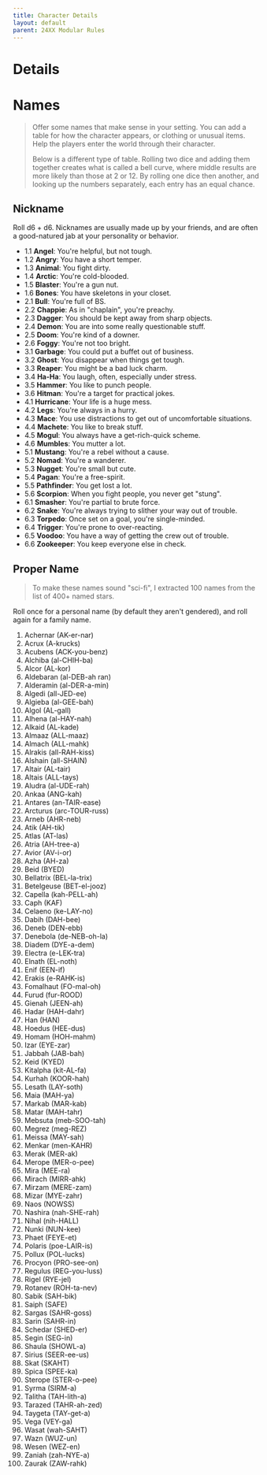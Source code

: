 ```yaml
---
title: Character Details
layout: default
parent: 24XX Modular Rules
---
```



# Details

# Names

> Offer some names that make sense in your  setting. You can add a table for how the character 
appears, or clothing or unusual items. Help the players enter the world through their character.
>
> Below is a different type of table. Rolling two dice and adding them together creates what is called  a bell curve, where middle results are more likely than those at 2 or 12. By rolling one dice then another, and looking up the numbers separately, each entry has an equal chance.

## Nickname
Roll d6 + d6. Nicknames are usually made up by your friends, and are often a good-natured jab  at your personality or behavior.

+ 1.1 **Angel**: You're helpful, but not tough.
+ 1.2 **Angry**: You have a short temper.
+ 1.3 **Animal**: You fight dirty.
+ 1.4 **Arctic**: You're cold-blooded.
+ 1.5 **Blaster**: You're a gun nut.
+ 1.6 **Bones**: You have skeletons in your closet.
+ 2.1 **Bull**: You're full of BS.
+ 2.2 **Chappie**: As in "chaplain", you're preachy.
+ 2.3 **Dagger**: You should be kept away from sharp objects.
+ 2.4 **Demon**: You are into some really questionable stuff.
+ 2.5 **Doom**: You're kind of a downer.
+ 2.6 **Foggy**: You're not too bright.
+ 3.1 **Garbage**: You could put a buffet out of business.
+ 3.2 **Ghost**: You disappear when things get tough.
+ 3.3 **Reaper**: You might be a bad luck charm.
+ 3.4 **Ha-Ha**: You laugh, often, especially under stress.   
+ 3.5 **Hammer**: You like to punch people.
+ 3.6 **Hitman**: You're a target for practical jokes.
+ 4.1 **Hurricane**: Your life is a huge mess.
+ 4.2 **Legs**: You're always in a hurry.
+ 4.3 **Mace**: You use distractions to get out of uncomfortable situations.
+ 4.4 **Machete**: You like to break stuff.
+ 4.5 **Mogul**: You always have a get-rich-quick scheme.
+ 4.6 **Mumbles**: You mutter a lot.
+ 5.1 **Mustang**: You're a rebel without a cause.
+ 5.2 **Nomad**: You're a wanderer.
+ 5.3 **Nugget**: You're small but cute.
+ 5.4 **Pagan**: You're a free-spirit.
+ 5.5 **Pathfinder**: You get lost a lot.
+ 5.6 **Scorpion**: When you fight people, you never get "stung".
+ 6.1 **Smasher**: You're partial to brute force.
+ 6.2 **Snake**: You're always trying to slither your way out of trouble.
+ 6.3 **Torpedo**: Once set on a goal, you're single-minded.
+ 6.4 **Trigger**: You're prone to over-reacting.
+ 6.5 **Voodoo**: You have a way of getting the crew out of trouble.
+ 6.6 **Zookeeper**: You keep everyone else in check.

## Proper Name
> To make these names sound "sci-fi", I extracted 100 names from the list of 400+ named stars.

Roll once for a personal name (by default they aren't gendered), and roll again for a family name.
1. Achernar (AK-er-nar)
1. Acrux (A-krucks)
1. Acubens (ACK-you-benz)
1. Alchiba (al-CHIH-ba)
1. Alcor (AL-kor)
1. Aldebaran (al-DEB-ah ran)
1. Alderamin (al-DER-a-min)
1. Algedi (all-JED-ee)
1. Algieba (al-GEE-bah)
1. Algol (AL-gall)
1. Alhena (al-HAY-nah)
1. Alkaid (AL-kade)
1. Almaaz (ALL-maaz)
1. Almach (ALL-mahk)
1. Alrakis (all-RAH-kiss)
1. Alshain (all-SHAIN)
1. Altair (AL-tair)
1. Altais (ALL-tays)
1. Aludra (al-UDE-rah)
1. Ankaa (ANG-kah)
1. Antares (an-TAIR-ease)
1. Arcturus (arc-TOUR-russ)
1. Arneb (AHR-neb)
1. Atik (AH-tik)
1. Atlas (AT-las)
1. Atria (AH-tree-a)
1. Avior (AV-i-or)
1. Azha (AH-za)
1. Beid (BYED)
1. Bellatrix (BEL-la-trix)
1. Betelgeuse (BET-el-jooz)
1. Capella (kah-PELL-ah)
1. Caph (KAF)
1. Celaeno (ke-LAY-no)
1. Dabih (DAH-bee)
1. Deneb (DEN-ebb)
1. Denebola (de-NEB-oh-la)
1. Diadem (DYE-a-dem)
1. Electra (e-LEK-tra)
1. Elnath (EL-noth)
1. Enif (EEN-if)
1. Erakis (e-RAHK-is)
1. Fomalhaut (FO-mal-oh)
1. Furud (fur-ROOD)
1. Gienah (JEEN-ah)
1. Hadar (HAH-dahr)
1. Han (HAN)
1. Hoedus (HEE-dus)
1. Homam (HOH-mahm)
1. Izar (EYE-zar)
1. Jabbah (JAB-bah)
1. Keid (KYED)
1. Kitalpha (kit-AL-fa)
1. Kurhah (KOOR-hah)
1. Lesath (LAY-soth)
1. Maia (MAH-ya)
1. Markab (MAR-kab)
1. Matar (MAH-tahr)
1. Mebsuta (meb-SOO-tah)
1. Megrez (meg-REZ)
1. Meissa (MAY-sah)
1. Menkar (men-KAHR)
1. Merak (MER-ak)
1. Merope (MER-o-pee)
1. Mira (MEE-ra)
1. Mirach (MIRR-ahk)
1. Mirzam (MERE-zam)
1. Mizar (MYE-zahr)
1. Naos (NOWSS)
1. Nashira (nah-SHE-rah)
1. Nihal (nih-HALL)
1. Nunki (NUN-kee)
1. Phaet (FEYE-et)
1. Polaris (poe-LAIR-is)
1. Pollux (POL-lucks)
1. Procyon (PRO-see-on)
1. Regulus (REG-you-luss)
1. Rigel (RYE-jel)
1. Rotanev (ROH-ta-nev)
1. Sabik (SAH-bik)
1. Saiph (SAFE)
1. Sargas (SAHR-goss)
1. Sarin (SAHR-in)
1. Schedar (SHED-er)
1. Segin (SEG-in)
1. Shaula (SHOWL-a)
1. Sirius (SEER-ee-us)
1. Skat (SKAHT)
1. Spica (SPEE-ka)
1. Sterope (STER-o-pee)
1. Syrma (SIRM-a)
1. Talitha (TAH-lith-a)
1. Tarazed (TAHR-ah-zed)
1. Taygeta (TAY-get-a)
1. Vega (VEY-ga)
1. Wasat (wah-SAHT)
1. Wazn (WUZ-un)
1. Wesen (WEZ-en)
1. Zaniah (zah-NYE-a)
1. Zaurak (ZAW-rahk)